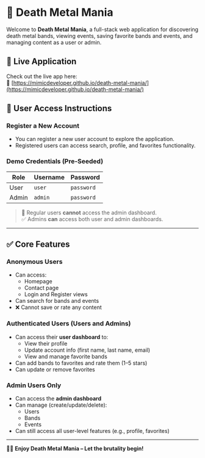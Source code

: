 # 🎸 Death Metal Mania

Welcome to **Death Metal Mania**, a full-stack web application for discovering death metal bands, viewing events, saving favorite bands and events, and managing content as a user or admin.

## 🚀 Live Application

Check out the live app here:  
🔗 [https://mimicdeveloper.github.io/death-metal-mania/](https://mimicdeveloper.github.io/death-metal-mania/)

## 👥 User Access Instructions

### Register a New Account
- You can register a new user account to explore the application.
- Registered users can access search, profile, and favorites functionality.

### Demo Credentials (Pre-Seeded)

| Role  | Username | Password  |
|-------|----------|-----------|
| User  | `user`   | `password` |
| Admin | `admin`  | `password` |

> 🔐 Regular users **cannot** access the admin dashboard.  
> ✅ Admins **can** access both user and admin dashboards.

---

## ✅ Core Features

### Anonymous Users
- Can access:
  - Homepage
  - Contact page
  - Login and Register views
- Can search for bands and events
- ❌ Cannot save or rate any content

### Authenticated Users (Users and Admins)
- Can access their **user dashboard** to:
  - View their profile
  - Update account info (first name, last name, email)
  - View and manage favorite bands
- Can add bands to favorites and rate them (1–5 stars)
- Can update or remove favorites

### Admin Users Only
- Can access the **admin dashboard**
- Can manage (create/update/delete):
  - Users
  - Bands
  - Events
- Can still access all user-level features (e.g., profile, favorites)

---

🤘🔥 **Enjoy Death Metal Mania – Let the brutality begin!**
